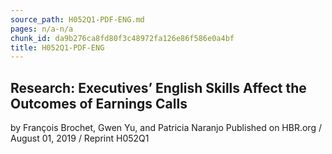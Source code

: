 ```yaml
---
source_path: H052Q1-PDF-ENG.md
pages: n/a-n/a
chunk_id: da9b276ca8fd80f3c48972fa126e86f586e0a4bf
title: H052Q1-PDF-ENG
---
```

## Research: Executives’ English Skills Affect the Outcomes of Earnings Calls

by François Brochet, Gwen Yu, and Patricia Naranjo Published on HBR.org / August 01, 2019 / Reprint H052Q1
